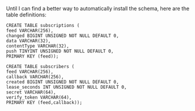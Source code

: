 Until I can find a better way to automatically install the schema, here are the table definitions:

```
CREATE TABLE subscriptions (
feed VARCHAR(256),
changed BIGINT UNSIGNED NOT NULL DEFAULT 0,
data VARCHAR(32),
contentType VARCHAR(32),
push TINYINT UNSIGNED NOT NULL DEFAULT 0,
PRIMARY KEY (feed));
```

```
CREATE TABLE subscribers (
feed VARCHAR(256),
callback VARCHAR(256),
created BIGINT UNSIGNED NOT NULL DEFAULT 0,
lease_seconds INT UNSIGNED NOT NULL DEFAULT 0,
secret VARCHAR(64),
verify_token VARCHAR(64),
PRIMARY KEY (feed,callback));
```
